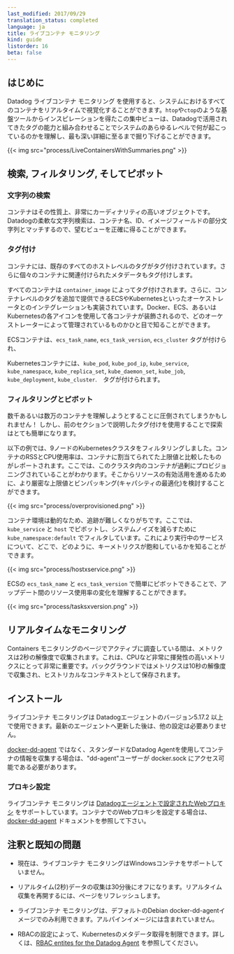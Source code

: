 ```yaml
---
last_modified: 2017/09/29
translation_status: completed
language: ja
title: ライブコンテナ モニタリング
kind: guide
listorder: 16
beta: false
---
```


<!--
## Introduction

Datadog Live Containers allows for real-time visibility of all of the containers across your environment.  Taking inspiration from bedrock tools like `htop` and `ctop`, this centralized view, combined with existing tagging capabilities, allows you to understand what is going on at any level of your system and drill all the way down into the most fine details.

{{< img src="process/LiveContainersWithSummaries.png" >}}

## Searching, Filtering, and Pivoting
-->
## はじめに

Datadog ライブコンテナ モニタリング を使用すると、システムにおけるすべてのコンテナをリアルタイムで視覚化することができます。`htop`や`ctop`のような基盤ツールからインスピレーションを得たこの集中ビューは、Datadogで活用されてきたタグの能力と組み合わせることでシステムのあらゆるレベルで何が起こっているのかを理解し、最も深い詳細に至るまで掘り下げることができます。

{{< img src="process/LiveContainersWithSummaries.png" >}}

## 検索, フィルタリング, そしてピボット

<!--
### String Search

Containers are by their nature extremely high cardinality objects.  Our flexible string search will match substrings in the container name, ID, or image fields.

-->
### 文字列の検索

コンテナはその性質上、非常にカーディナリティの高いオブジェクトです。 Datadogの柔軟な文字列検索は、コンテナ名、ID、イメージフィールドの部分文字列とマッチするので、望むビューを正確に得ることができます。

<!--
### Tagging

Containers are tagged with all existing host-level tags.  We also tag with metadata associated with individual containers.

All containers are tagged by `container_image`, and additionally, we include integrations with popular orchestrators, such as ECS and Kubernetes, which provide further container-level tags.  We also decorate each container with Docker, ECS, or Kubernetes icons so you can tell which are being orchestrated at a glance.

ECS Containers are tagged by `ecs_task_name`, `ecs_task_version`, and `ecs_cluster`

Kubernetes Containers are tagged by `kube_pod`, `kube_pod_ip`, `kube_service`, `kube_namespace`, `kube_replica_set`, `kube_daemon_set`, `kube_job`, `kube_deployment`, and `kube_cluster`.
-->
### タグ付け

コンテナには、既存のすべてのホストレベルのタグがタグ付けされています。さらに個々のコンテナに関連付けられたメタデータもタグ付けします。

すべてのコンテナは `container_image` によってタグ付けされます。さらに、コンテナレベルのタグを追加で提供できるECSやKubernetesといったオーケストレータとのインテグレーションも実装されています。Docker、ECS、あるいはKubernetesの各アイコンを使用して各コンテナが装飾されるので、どのオーケストレーターによって管理されているものかひと目で知ることができます。

ECSコンテナは、`ecs_task_name`, `ecs_task_version`, `ecs_cluster` タグが付けられ、

Kubernetesコンテナには、`kube_pod`, `kube_pod_ip`, `kube_service`, `kube_namespace`, `kube_replica_set`, `kube_daemon_set`, `kube_job`, `kube_deployment`, `kube_cluster`.　タグが付けられます。

<!--
### Filtering and Pivoting

Making sense of thousands or tens of thousands of containers can seem overwhelming!  Using tagging, described in the previous section, makes navigation easy.

In the below, we have filtered down to a Kubernetes cluster of 9 nodes.  RSS and CPU utilization on containers is reported compared to the provisioned limits on the containers, when they exist.  Here, we see that the containers in this cluster are way overprovisioned, and that we could use tighter limits and bin packing to achieve better utilization of resources.

{{< img src="process/overprovisioned.png" >}}

Container environments are dynamic and can be hard to follow.  Here, we pivot by `kube_service` and `host`, and to reduce system noise, filter to `kube_namespace:default`, and we can see what services are running where, and how saturated key metrics are.

{{< img src="process/hostxservice.png" >}}

It would be easy to pivot by ECS `ecs_task_name` and `ecs_task_version` and understand changes to resource utilization between updates.

{{< img src="process/tasksxversion.png" >}}
-->
### フィルタリングとピボット

数千あるいは数万のコンテナを理解しようとすることに圧倒されてしまうかもしれません！ しかし、前のセクションで説明したタグ付けを使用することで探索はとても簡単になります。

以下の例では、9ノードのKubernetesクラスタをフィルタリングしました。コンテナのRSSとCPU使用率は、コンテナに割当てられてた上限値と比較したものがレポートされます。ここでは、このクラスタ内のコンテナが過剰にプロビジョニングされていることがわかります。そこからリソースの有効活用を進めるために、より厳密な上限値とビンパッキング(キャパシティの最適化)を検討することができます。

{{< img src="process/overprovisioned.png" >}}

コンテナ環境は動的なため、追跡が難しくなりがちです。ここでは、`kube_service` と `host` でピボットし、システムノイズを減らすために `kube_namespace:default` でフィルタしています。これにより実行中のサービスについて、どこで、どのように、キーメトリクスが飽和しているかを知ることができます。

{{< img src="process/hostxservice.png" >}}

ECSの `ecs_task_name` と `ecs_task_version` で簡単にピボットできることで、アップデート間のリソース使用率の変化を理解することができます。

{{< img src="process/tasksxversion.png" >}}

<!--
## Real-time monitoring

While actively working with the Containers page, metrics are collected at 2s resolution.  This is very important for highly volatile metrics such as CPU.  In the background, for historical context, metrics are collected at 10s resolution.
-->
## リアルタイムなモニタリング

Containers モニタリングのページでアクティブに調査している間は、メトリクスは2秒の解像度で収集されます。これは、CPUなど非常に揮発性の高いメトリクスにとって非常に重要です。バックグラウンドではメトリクスは10秒の解像度で収集され、ヒストリカルなコンテキストとして保存されます。

<!--
## Installation

Live Containers has been introduced in Datadog Agent version 5.17.2.  After updating to a recent version of the Agent, no other configuration is necessary.

Note that for collecting Container information in the standard install rather than with the [docker-dd-agent](https://github.com/DataDog/docker-dd-agent), the dd-agent user will need to have permissions to access docker.sock.

-->
## インストール

ライブコンテナ モニタリングは Datadogエージェントのバージョン5.17.2 以上で使用できます。最新のエージェントへ更新した後は、他の設定は必要ありません。

[docker-dd-agent](https://github.com/DataDog/docker-dd-agent) ではなく、スタンダードなDatadog Agentを使用してコンテナの情報を収集する場合は、"dd-agent"ユーザーが docker.sock にアクセス可能である必要があります。

<!--
### Proxy Configuration

Live Containers supports a web proxy as [configured on the Agent](https://github.com/DataDog/dd-agent/wiki/Proxy-Configuration).  For configuring a web proxy in a container, refer to the [docker-dd-agent](https://github.com/DataDog/docker-dd-agent) documentation.
-->
### プロキシ設定

ライブコンテナ モニタリングは [Datadogエージェントで設定されたWebプロキシ](https://github.com/DataDog/dd-agent/wiki/Proxy-Configuration) をサポートしています。コンテナでのWebプロキシを設定する場合は、[docker-dd-agent](https://github.com/DataDog/docker-dd-agent) ドキュメントを参照して下さい。

<!--
## Notes/known issues

- This feature does not support Windows containers at this time.

- Real-time (2s) data collection will be turned off after 30 minutes. To resume real-time collection, refresh the page.

- Live Containers is available for the default Debian docker-dd-agent image only.  It is not included in the Alpine image.

- RBAC settings can restrict Kubernetes metadata collection.  Please refer to the [RBAC entites for the Datadog Agent]( https://gist.github.com/hkaj/404385619e5908f16ea3134218648237).
-->
## 注釈と既知の問題

- 現在は、ライブコンテナ モニタリングはWindowsコンテナをサポートしていません。

- リアルタイム(2秒)データの収集は30分後にオフになります。リアルタイム収集を再開するには、ページをリフレッシュします。

- ライブコンテナ モニタリングは、デフォルトのDebian docker-dd-agentイメージでのみ利用できます。アルパインイメージには含まれていません。

- RBACの設定によって、Kubernetesのメタデータ取得を制限できます。詳しくは、[RBAC entites for the Datadog Agent](https://gist.github.com/hkaj/404385619e5908f16ea3134218648237) を参照してください。
